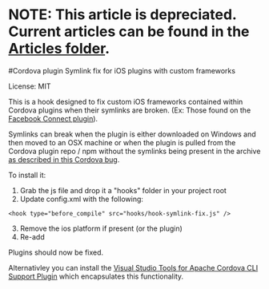 <properties pageTitle="Cordova plugin Symlink fix for iOS plugins with custom frameworks"
  description="This is an article on bower tutorial"
  services="" 
  documentationCenter=""
  authors="bursteg" />


# **NOTE:** This article is depreciated. Current articles can be found in the [Articles folder](/articles/).

#Cordova plugin Symlink fix for iOS plugins with custom frameworks

License: MIT

This is a hook designed to fix custom iOS frameworks contained within Cordova plugins when their symlinks are broken. (Ex: Those found on the [Facebook Connect plugin](https://github.com/wizcorp/phonegap-facebook-plugin)).

Symlinks can break when the plugin is either downloaded on Windows and then moved to an OSX machine or when the plugin is pulled from the Cordova plugin repo / npm without the symlinks being present in the archive [as described in this Cordova bug](https://issues.apache.org/jira/browse/CB-6092).

To install it:

1. Grab the js file and drop it a "hooks" folder in your project root
2. Update config.xml with the following:

  ~~~~~~~~~~~~~~~~~~~~~~~~~~~~~~~~~~~~~~~~~~~~~~~~~~~~~~~~~~~~~~~~~~~~~~
  <hook type="before_compile" src="hooks/hook-symlink-fix.js" />
  ~~~~~~~~~~~~~~~~~~~~~~~~~~~~~~~~~~~~~~~~~~~~~~~~~~~~~~~~~~~~~~~~~~~~~~

3. Remove the ios platform if present (or the plugin)
4. Re-add

Plugins should now be fixed.

Alternativley you can install the [Visual Studio Tools for Apache Cordova CLI Support Plugin](http://go.microsoft.com/fwlink/?LinkID=533753) which encapsulates this functionality.
